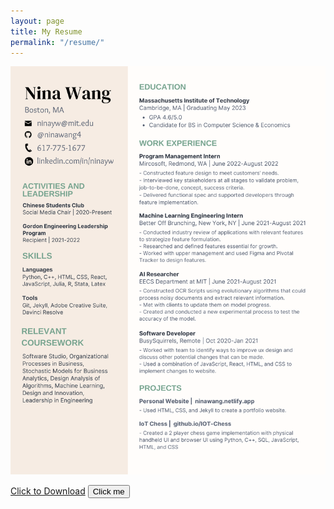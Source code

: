 ```yaml
---
layout: page
title: My Resume
permalink: "/resume/"
---
```


![My resume](../nina-wang-resume.png)

<a href="../nina-wang-resume-pdf.pdf" download>Click to Download</a>
<button name="button" onclick="../nina-wang-resume-pdf.pdf" download>Click me</button>
